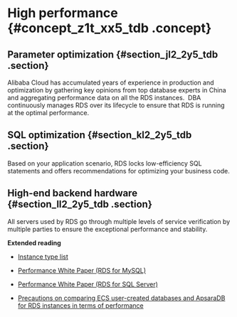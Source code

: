 # High performance {#concept_z1t_xx5_tdb .concept}

## Parameter optimization {#section_jl2_2y5_tdb .section}

Alibaba Cloud has accumulated years of experience in production and optimization by gathering key opinions from top database experts in China and aggregating performance data on all the RDS instances.  DBA continuously manages RDS over its lifecycle to ensure that RDS is running at the optimal performance.

## SQL optimization {#section_kl2_2y5_tdb .section}

Based on your application scenario, RDS locks low-efficiency SQL statements and offers recommendations for optimizing your business code.

## High-end backend hardware {#section_ll2_2y5_tdb .section}

All servers used by RDS go through multiple levels of service verification by multiple parties to ensure the exceptional performance and stability.

**Extended reading**

-   [Instance type list](https://www.alibabacloud.com/help/doc-detail/26312.htm)

-   [Performance White Paper \(RDS for MySQL\)](https://www.alibabacloud.com/help/doc-detail/35264.htm)

-   [Performance White Paper \(RDS for SQL Server\)](https://www.alibabacloud.com/help/doc-detail/53640.htm)

-   [Precautions on comparing ECS user-created databases and ApsaraDB for RDS instances in terms of performance](https://www.alibabacloud.com/help/doc-detail/55823.htm)


